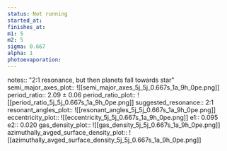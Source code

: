 ```yaml
---
status: Not running
started_at: 
finishes_at: 
m1: 5
m2: 5
sigma: 0.667
alpha: 1
photoevaporation: 
---
```


notes:: "2:1 resonance, but then planets fall towards star"
semi_major_axes_plot:: ![[semi_major_axes_5j_5j_0.667s_1a_9h_0pe.png]]
period_ratio:: 2.09 ± 0.06
period_ratio_plot:: ![[period_ratio_5j_5j_0.667s_1a_9h_0pe.png]]
suggested_resonance:: 2:1
resonant_angles_plot:: ![[resonant_angles_5j_5j_0.667s_1a_9h_0pe.png]]
eccentricity_plot:: ![[eccentricity_5j_5j_0.667s_1a_9h_0pe.png]]
e1:: 0.095
e2:: 0.020
gas_density_plot:: ![[gas_density_5j_5j_0.667s_1a_9h_0pe.png]]
azimuthally_avged_surface_density_plot:: ![[azimuthally_avged_surface_density_5j_5j_0.667s_1a_9h_0pe.png]]
